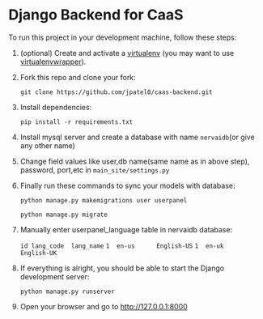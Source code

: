 # Django Backend for CaaS

To run this project in your development machine, follow these steps:

1. (optional) Create and activate a [virtualenv](https://virtualenv.pypa.io/) (you may want to use [virtualenvwrapper](http://virtualenvwrapper.readthedocs.org/)).

2. Fork this repo and clone your fork:

    `git clone https://github.com/jpatel0/caas-backend.git`

3. Install dependencies:

    `pip install -r requirements.txt`

4. Install mysql server and create a database with name `nervaidb`(or give any other name)

5. Change field values like user,db name(same name as in above step), password, port,etc in `main_site/settings.py`

5. Finally run these commands to sync your models with database:

    `python manage.py makemigrations user userpanel`

    `python manage.py migrate`
    
6. Manually enter userpanel_language table in nervaidb database:

    `id lang_code  lang_name`
    `1  en-us      English-US`
    `1  en-uk      English-UK`
    
7. If everything is alright, you should be able to start the Django development server:

    `python manage.py runserver`

8. Open your browser and go to http://127.0.0.1:8000

